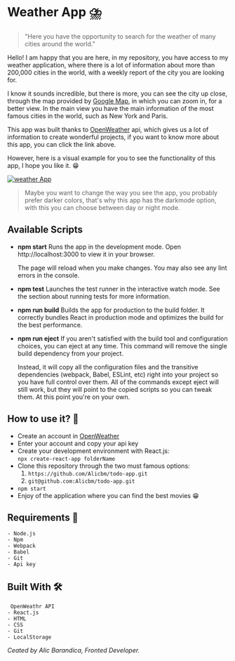 # Weather App :cloud_with_lightning_and_rain:

> "Here you have the opportunity to search for the weather of many cities around the world."

Hello!
I am happy that you are here, in my repository, you have access to my weather application, where there is a lot of information about more than 200,000 cities in the world, with a weekly report of the city you are looking for.

I know it sounds incredible, but there is more, you can see the city up close, through the map provided by [Google Map](https://www.google.com/maps/ "Google Map"), in which you can zoom in, for a better view.
In the main view you have the main information of the most famous cities in the world, such as New York and Paris.

This app was built thanks to [OpenWeather](https://openweathermap.org/api "OpenWeather") api, which gives us a lot of information to create wonderful projects, if you want to know more about this app, you can click the link above.

However, here is a visual example for you to see the functionality of this app, I hope you like it. :grin:


[![weather App](https://raw.githubusercontent.com/Alicbm/weather-app/master/src/gif/weather-app.gif "Weather App")](https://github.com/Alicbm/weather-app/blob/master/src/gif/weather-app.gif "Weather App")

> Maybe you want to change the way you see the app, you probably prefer darker colors, that's why this app has the darkmode option, with this you can choose between day or night mode.

## Available Scripts
- **npm start**
	Runs the app in the development mode.
Open http://localhost:3000 to view it in your browser.

	The page will reload when you make changes.
	You may also see any lint errors in the console.
- **npm test**
	Launches the test runner in the interactive watch mode.
See the section about running tests for more information.

- **npm run build**
	Builds the app for production to the build folder.
It correctly bundles React in production mode and optimizes the build for the best performance.

- **npm run eject**
	If you aren't satisfied with the build tool and configuration choices, you can eject at any time. This command will remove the single build dependency from your project.

	Instead, it will copy all the configuration files and the transitive dependencies (webpack, Babel, ESLint, etc) right into your project so you have full control over them. All of the commands except eject will still work, but they will point to the copied scripts so you can tweak them. At this point you're on your own.

## How to use it? :brain:
- Create an account in [OpenWeather](https://openweathermap.org/")
- Enter your account and copy your api key
- Create your development environment with React.js:  
	`npx create-react-app folderName`
- Clone this repository through the two must famous options:
	1. `https://github.com/Alicbm/todo-app.git`
	1. `git@github.com:Alicbm/todo-app.git`
- `npm start`
- Enjoy of the application where you can find the best movies :grin:

## Requirements :closed_lock_with_key:
	- Node.js
	- Npm
	- Webpack
	- Babel
	- Git
	- Api key

## Built With :hammer_and_wrench:
	 OpenWeathr API 
	- React.js
	- HTML
	- CSS
	- Git
	- LocalStorage

*Ceated by Alic Barandica, Fronted Developer.*
